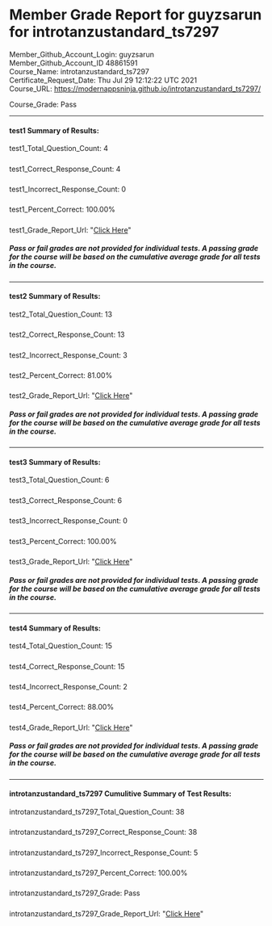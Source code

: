 # Member Grade Report for guyzsarun for introtanzustandard_ts7297  
   
Member_Github_Account_Login: guyzsarun  
Member_Github_Account_ID 48861591  
Course_Name: introtanzustandard_ts7297  
Certificate_Request_Date: Thu Jul 29 12:12:22 UTC 2021  
Course_URL: https://modernappsninja.github.io/introtanzustandard_ts7297/  
   
Course_Grade: Pass
   
---  
#### test1 Summary of Results:  
test1_Total_Question_Count: 4
#####  
test1_Correct_Response_Count: 4
#####  
test1_Incorrect_Response_Count: 0
#####  
test1_Percent_Correct: 100.00%
#####  
test1_Grade_Report_Url: "[Click Here](https://github.com/modernappsninjas/guyzsarun/blob/main/static/userdata/courses/introtanzustandard_ts7297/grade_report.pr249.test1.md)"
##### Pass or fail grades are not provided for individual tests. A passing grade for the course will be based on the cumulative average grade for all tests in the course.  
#####  
---  
#### test2 Summary of Results:  
test2_Total_Question_Count: 13
#####  
test2_Correct_Response_Count: 13
#####  
test2_Incorrect_Response_Count: 3
#####  
test2_Percent_Correct: 81.00%
#####  
test2_Grade_Report_Url: "[Click Here](https://github.com/modernappsninjas/guyzsarun/blob/main/static/userdata/courses/introtanzustandard_ts7297/grade_report.pr250.test2.md)"
##### Pass or fail grades are not provided for individual tests. A passing grade for the course will be based on the cumulative average grade for all tests in the course.  
#####  
---  
#### test3 Summary of Results:  
test3_Total_Question_Count: 6
#####  
test3_Correct_Response_Count: 6
#####  
test3_Incorrect_Response_Count: 0
#####  
test3_Percent_Correct: 100.00%
#####  
test3_Grade_Report_Url: "[Click Here](https://github.com/modernappsninjas/guyzsarun/blob/main/static/userdata/courses/introtanzustandard_ts7297/grade_report.pr266.test3.md)"
##### Pass or fail grades are not provided for individual tests. A passing grade for the course will be based on the cumulative average grade for all tests in the course.  
#####  
---  
#### test4 Summary of Results:  
test4_Total_Question_Count: 15
#####  
test4_Correct_Response_Count: 15
#####  
test4_Incorrect_Response_Count: 2
#####  
test4_Percent_Correct: 88.00%
#####  
test4_Grade_Report_Url: "[Click Here](https://github.com/modernappsninjas/guyzsarun/blob/main/static/userdata/courses/introtanzustandard_ts7297/grade_report.pr267.test4.md)"
##### Pass or fail grades are not provided for individual tests. A passing grade for the course will be based on the cumulative average grade for all tests in the course.  
#####  
---  
#### introtanzustandard_ts7297 Cumulitive Summary of Test Results:  
introtanzustandard_ts7297_Total_Question_Count: 38  
#####  
introtanzustandard_ts7297_Correct_Response_Count: 38  
#####  
introtanzustandard_ts7297_Incorrect_Response_Count: 5 
#####  
introtanzustandard_ts7297_Percent_Correct: 100.00%  
#####  
introtanzustandard_ts7297_Grade: Pass  
#####  
introtanzustandard_ts7297_Grade_Report_Url: "[Click Here](https://github.com/modernappsninjas/guyzsarun/blob/main/static/userdata/courses/introtanzustandard_ts7297/grade_report.pr268.introtanzustandard_ts7297.md)"
#####  
